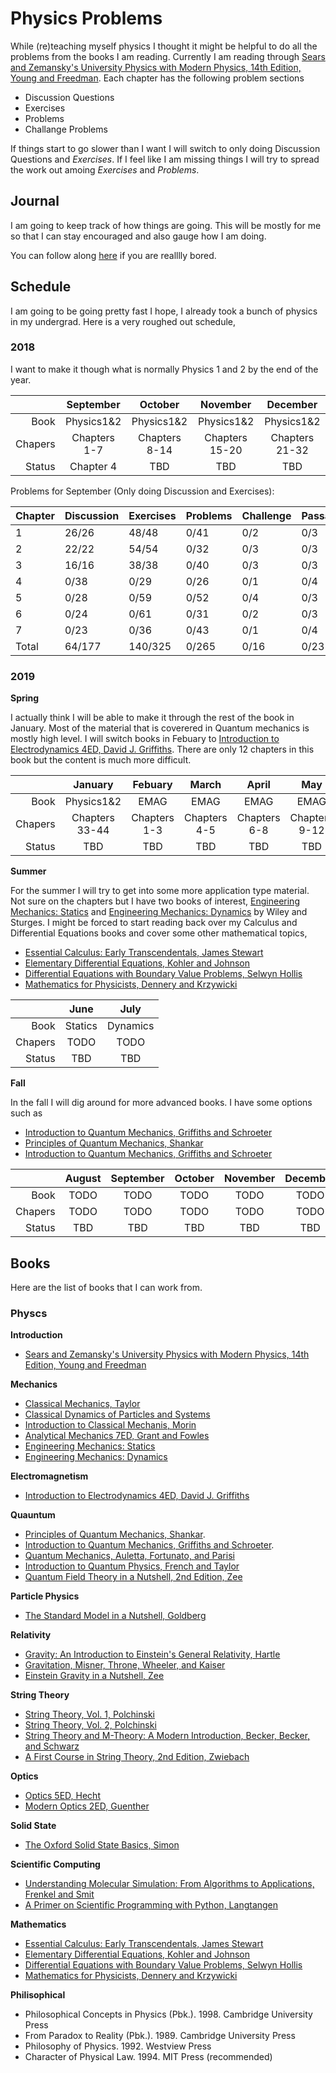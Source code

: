 
# Physics Problems

While (re)teaching myself physics I thought it might be helpful to do all the problems from the books I am reading.  Currently I am reading through [Sears and Zemansky's University Physics with Modern Physics, 14th Edition, Young and Freedman](https://www.amazon.com/University-Physics-Modern-14th/dp/0321973615).  Each chapter has the following problem sections

* Discussion Questions
* Exercises
* Problems
* Challange Problems


If things start to go slower than I want I will switch to only doing Discussion Questions and *Exercises*.  If I feel like I am missing things I will try to spread the work out amoing *Exercises* and *Problems*.

## Journal

I am going to keep track of how things are going.  This will be mostly for me so that I can stay encouraged and also gauge how I am doing.

You can follow along [here](docs/Journal.md) if you are realllly bored.

## Schedule

I am going to be going pretty fast I hope, I already took a bunch of physics in my undergrad.  Here is a very roughed out schedule,

### 2018

I want to make it though what is normally Physics 1 and 2 by the end of the year.  

|        | September      | October        | November       | December       |
|-------:|:--------------:|:--------------:|:--------------:|:--------------:|
|Book    | Physics1&2     | Physics1&2     | Physics1&2     | Physics1&2     |
|Chapers | Chapters 1-7   | Chapters 8-14  | Chapters 15-20 | Chapters 21-32 |
|Status  | Chapter 4      | TBD            | TBD            | TBD            |

Problems for September (Only doing Discussion and Exercises):

| Chapter    | Discussion | Exercises  | Problems   | Challenge  | Passage    | Total      |
|------------|------------|------------|------------|------------|------------|------------|
| 1          | 26/26      | 48/48      | 0/41       | 0/2        | 0/3        | 74/120     |
| 2          | 22/22      | 54/54      | 0/32       | 0/3        | 0/3        | 76/114     |
| 3          | 16/16      | 38/38      | 0/40       | 0/3        | 0/3        | 54/101     |
| 4          | 0/38       | 0/29       | 0/26       | 0/1        | 0/4        | 0/98       |
| 5          | 0/28       | 0/59       | 0/52       | 0/4        | 0/3        | 0/146      |
| 6          | 0/24       | 0/61       | 0/31       | 0/2        | 0/3        | 0/121      |
| 7          | 0/23       | 0/36       | 0/43       | 0/1        | 0/4        | 0/107      |
|Total       | 64/177     | 140/325    | 0/265      | 0/16       | 0/23       | 0/807      |

### 2019

**Spring**

I actually think I will be able to make it through the rest of the book in January.  Most of the material that is coverered in Quantum mechanics is mostly high level.  I will switch books in Febuary to [Introduction to Electrodynamics 4ED, David J. Griffiths](https://www.amazon.com/Introduction-Electrodynamics-David-J-Griffiths/dp/1108420419).  There are only 12 chapters in this book but the content is much more difficult.

|        | January        | Febuary        | March          | April          | May            |
|-------:|:--------------:|:--------------:|:--------------:|:--------------:|:--------------:|
|Book    | Physics1&2     | EMAG           | EMAG           | EMAG           | EMAG           |
|Chapers | Chapters 33-44 | Chapters 1-3   | Chapters 4-5   | Chapters 6-8   | Chapters 9-12  |
|Status  | TBD            | TBD            | TBD            | TBD            | TBD            |
**Summer**

For the summer I will try to get into some more application type material.  Not sure on the chapters but I have two books of interest,  [Engineering Mechanics: Statics](https://www.amazon.com/Engineering-Mechanics-William-F-Riley/dp/0471512419) and [Engineering Mechanics: Dynamics](https://www.amazon.com/Engineering-Mechanics-Dynamics-William-Riley/dp/0471053392) by Wiley and Sturges. I might be forced to start reading back over my Calculus and  Differential Equations books and cover some other mathematical topics,

* [Essential Calculus: Early Transcendentals, James Stewart](https://www.amazon.com/Single-Variable-Essential-Calculus-Transcendentals/dp/B010WFJOGS)
* [Elementary Differential Equations, Kohler and Johnson](https://www.amazon.com/Elementary-Differential-Equations-Boundary-Problems/dp/0321398505)
* [Differential Equations with Boundary Value Problems, Selwyn Hollis](https://www.amazon.com/Differential-Equations-Boundary-Problems-2002-01-15/dp/B01A65FXLO/)
* [Mathematics for Physicists, Dennery and Krzywicki](https://www.amazon.com/Mathematics-Physicists-Dover-Books-Physics/dp/0486691934)

|        | June           | July           |
|-------:|:--------------:|:--------------:|
|Book    | Statics        | Dynamics       |
|Chapers | TODO           | TODO           |
|Status  | TBD            | TBD            |
**Fall**

In the fall I will dig around for more advanced books.  I have some options such as 

* [Introduction to Quantum Mechanics, Griffiths and Schroeter](https://www.amazon.com/Introduction-Quantum-Mechanics-David-Griffiths/dp/1107189632)
* [Principles of Quantum Mechanics, Shankar](https://www.amazon.com/Principles-Quantum-Mechanics-R-Shankar/dp/1475705786/)
* [Introduction to Quantum Mechanics, Griffiths and Schroeter](https://www.amazon.com/Introduction-Quantum-Mechanics-David-Griffiths/dp/1107189632)

|        | August         | September      | October        | November       | December       |
|-------:|:--------------:|:--------------:|:--------------:|:--------------:|:--------------:|
|Book    | TODO           | TODO           | TODO           | TODO           | TODO           |
|Chapers | TODO           | TODO           | TODO           | TODO           | TODO           |
|Status  | TBD            | TBD            | TBD            | TBD            | TBD            |



## Books

Here are the list of books that I can work from.

### Physcs


**Introduction**

* [Sears and Zemansky's University Physics with Modern Physics, 14th Edition, Young and Freedman](https://www.amazon.com/University-Physics-Modern-14th/dp/0321973615)

**Mechanics**

* [Classical Mechanics, Taylor](https://www.amazon.com/Classical-Mechanics-John-R-Taylor/dp/189138922X)
* [Classical Dynamics of Particles and Systems](https://www.amazon.com/Classical-Dynamics-Particles-Systems-Thornton/dp/0534408966)
* [Introduction to Classical Mechanis, Morin](https://www.amazon.com/Introduction-Classical-Mechanics-Problems-Solutions/dp/0521876222)
* [Analytical Mechanics 7ED, Grant and Fowles](https://www.amazon.com/Analytical-Mechanics-Grant-R-Fowles/dp/0534494927)
* [Engineering Mechanics: Statics](https://www.amazon.com/Engineering-Mechanics-William-F-Riley/dp/0471512419)
* [Engineering Mechanics: Dynamics](https://www.amazon.com/Engineering-Mechanics-Dynamics-William-Riley/dp/0471053392)

**Electromagnetism**

* [Introduction to Electrodynamics 4ED, David J. Griffiths](https://www.amazon.com/Introduction-Electrodynamics-David-J-Griffiths/dp/1108420419)

**Quauntum**

* [Principles of Quantum Mechanics, Shankar](https://www.amazon.com/Principles-Quantum-Mechanics-R-Shankar/dp/1475705786/).
* [Introduction to Quantum Mechanics, Griffiths and Schroeter](https://www.amazon.com/Introduction-Quantum-Mechanics-David-Griffiths/dp/1107189632).
* [Quantum Mechanics, Auletta, Fortunato, and Parisi](https://www.amazon.com/Quantum-Mechanics-Gennaro-Auletta/dp/0521869633)
* [Introduction to Quantum Physics, French and Taylor](https://www.amazon.com/Introduction-Quantum-Physics-M-I-T-Introductory/dp/0393091066)
* [Quantum Field Theory in a Nutshell, 2nd Edition, Zee](https://www.amazon.com/Quantum-Field-Theory-Nutshell-nutshell/dp/0691140340)

**Particle Physics**

* [The Standard Model in a Nutshell, Goldberg](https://www.amazon.com/Standard-Model-Nutshell-Dave-Goldberg/dp/0691167591)

**Relativity**

* [Gravity: An Introduction to Einstein's General Relativity, Hartle](https://www.amazon.com/Gravity-Introduction-Einsteins-General-Relativity/dp/0805386629)
* [Gravitation, Misner, Throne, Wheeler, and Kaiser](https://www.amazon.com/Gravitation-Charles-W-Misner/dp/06911777910)
* [Einstein Gravity in a Nutshell, Zee](https://www.amazon.com/Einstein-Gravity-Nutshell-Zee/dp/069114558X)

**String Theory**

* [String Theory, Vol. 1, Polchinski](https://www.amazon.com/String-Cambridge-Monographs-Mathematical-Physics/dp/0521672279)
* [String Theory, Vol. 2, Polchinski](https://www.amazon.com/String-Cambridge-Monographs-Mathematical-Physics/dp/0521672287)
* [String Theory and M-Theory: A Modern Introduction, Becker, Becker, and Schwarz](https://www.amazon.com/String-Theory-M-Theory-Modern-Introduction/dp/0521860695)
* [A First Course in String Theory, 2nd Edition, Zwiebach](https://www.amazon.com/First-Course-String-Theory-2nd/dp/0521880327)

**Optics**

* [Optics 5ED, Hecht](https://www.amazon.com/Optics-5th-Eugene-Hecht/dp/0133977226)
* [Modern Optics 2ED, Guenther](https://www.amazon.com/Modern-Optics-B-D-Guenther/dp/0198738773)

**Solid State**

* [The Oxford Solid State Basics, Simon](https://www.amazon.com/Oxford-Solid-State-Basics/dp/01996807790)

**Scientific Computing**

* [Understanding Molecular Simulation: From Algorithms to Applications, Frenkel and Smit](https://www.amazon.com/Understanding-Molecular-Simulation-Applications-Computational/dp/0122673514)
* [A Primer on Scientific Programming with Python, Langtangen](https://www.amazon.com/Scientific-Programming-Computational-Science-Engineering/dp/3662498863)

**Mathematics**

* [Essential Calculus: Early Transcendentals, James Stewart](https://www.amazon.com/Single-Variable-Essential-Calculus-Transcendentals/dp/B010WFJOGS)
* [Elementary Differential Equations, Kohler and Johnson](https://www.amazon.com/Elementary-Differential-Equations-Boundary-Problems/dp/0321398505)
* [Differential Equations with Boundary Value Problems, Selwyn Hollis](https://www.amazon.com/Differential-Equations-Boundary-Problems-2002-01-15/dp/B01A65FXLO/)
* [Mathematics for Physicists, Dennery and Krzywicki](https://www.amazon.com/Mathematics-Physicists-Dover-Books-Physics/dp/0486691934)

**Philisophical**

* Philosophical Concepts in Physics (Pbk.). 1998. Cambridge University Press
* From Paradox to Reality (Pbk.). 1989. Cambridge University Press
* Philosophy of Physics. 1992. Westview Press
* Character of Physical Law. 1994. MIT Press (recommended)